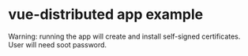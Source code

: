# vue-distributed app example

Warning: running the app will create and install self-signed certificates. User will need soot password.